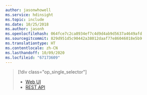 ```yaml
---
author: jasonwhowell
ms.service: hdinsight
ms.topic: include
ms.date: 10/25/2018
ms.author: jasonh
ms.openlocfilehash: 064fce7c2ca8934ef7c4d9d4ab9d5637a4649afd
ms.sourcegitcommit: 829d951d5c90442a38012daaf77e86046018e5b9
ms.translationtype: HT
ms.contentlocale: zh-CN
ms.lasthandoff: 10/09/2020
ms.locfileid: "67173609"
---
```

> [!div class="op_single_selector"]
> * [Web UI](../articles/hdinsight/hdinsight-hadoop-manage-ambari.md)
> * [REST API](../articles/hdinsight/hdinsight-hadoop-manage-ambari-rest-api.md)
> 
> 

